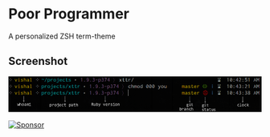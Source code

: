 Poor Programmer
================

A personalized ZSH term-theme

## Screenshot

![Poor programmer's term-theme!](screenshot.png)

<a target='_blank' rel='nofollow' href='https://app.codesponsor.io/link/PfwgcRiC73ERAe1WTDUo4DmM/vishaltelangre/poor-programmer.zsh-theme'>
  <img alt='Sponsor' width='888' height='68' src='https://app.codesponsor.io/embed/PfwgcRiC73ERAe1WTDUo4DmM/vishaltelangre/poor-programmer.zsh-theme.svg' />
</a>
